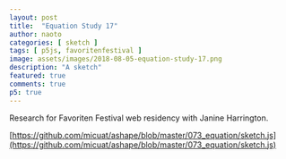 ```yaml
---
layout: post
title:  "Equation Study 17"
author: naoto
categories: [ sketch ]
tags: [ p5js, favoritenfestival ]
image: assets/images/2018-08-05-equation-study-17.png
description: "A sketch"
featured: true
comments: true
p5: true
---
```


Research for Favoriten Festival web residency with Janine Harrington.

[https://github.com/micuat/ashape/blob/master/073_equation/sketch.js](https://github.com/micuat/ashape/blob/master/073_equation/sketch.js)

<div id = "p5sketch">
  <!-- p5 instance will be created here -->
</div>

<script>
let rfont, rfontc, font;
let xs = [];
let ys = [];
let pg;

function setup () {
  createCanvas(400, 400).parent("p5sketch");
  frameRate(30);
  // pixelDensity(1);

  // font = createFont("assets/Avenir.otf", 60);

  pg = createGraphics(width, height, WEBGL);
  pg.pixelDensity(1);
}

let curveFunctionX;
let curveFunctionY;
let letterFunction;
let rotationFunction;
let pgBackgroundFunction;
let doDoubleDraw;
function draw () {
  background(0);

  // let t = millis() * 0.001;
  let t = (frameCount / 60.0);

  if (curveFunctionX == null || frameCount % (30 * 8) == 0) {
    let funcs = [
      function (i) { return Math.cos(i / 10 * Math.PI * 0.5) }
      ,
      function (i) { return Math.cos(i / 10 * Math.PI * 2.0) }
      ,
      function (i) { return Math.sin(i / 10 * Math.PI * 0.25) }
      ,
      function (i) { return 1.0 }
    ];
    curveFunctionX = random(funcs);
    curveFunctionY = random(funcs);

    funcs = [
      function (x0, y0, t) {
        // let x1 = lerp(x0-400, x0, 1 - Math.pow(1 - Math.min(t % 2.0, 1), 4.0));
        let x1 = x0;
        let y1 = lerp(y0 - 400, y0, 1 - Math.pow(1 - Math.min(t % 2.0, 1), 4.0));
        if (Math.abs(y0 - y1) < 1.5) y1 = y0;
        // let y1 = y0;
        // let x1 = x0 + random(-400,400) * (1.0 - t % 1.0);
        // let y1 = y0 + random(-400,400) * (1.0 - t % 1.0);
        line(x0, y0, x1, y0 - 3);
        // line(x0, y0, x0 + 2, y0);
      }
      // ,
      // function (x0, y0, t) {
      //   let tween = 1 - Math.pow(1 - Math.min(t % 2.0, 1), 4.0);
      //   tween = Math.max((tween * 4.0) - 3.0, 0.0);
      //   let xn = Math.floor(noise(x0 / 100, y0, 0) * 18 - 9) * 100;
      //   let yn = Math.floor(noise(y0 / 100, x0, 0) * 18 - 9) * 100;
      //   let x1 = 0 + lerp(xn, x0, tween);
      //   let y1 = 0 + lerp(yn, y0, tween);
      //   // if(Math.pow(random(1.0), 4.0) > t % 1.0)
      //   // if (Math.abs(x0 - x1) < 1) x1 = x0;
      //   // if (Math.abs(y0 - y1) < 1) y1 = y0;
      //   line(x0, y0, x1, y1 - 3);
      // }
    ];
    letterFunction = random(funcs);

    funcs = [
      function (t) { }
      ,
      function (t) { pg.rotateZ(Math.pow(Math.min(t * 2.0, 1.0), 0.25) * Math.PI * 0.5); }
      ,
      function (t) { pg.rotateY(t * Math.PI * 0.5); }
      ,
      function (t) { pg.rotateY(Math.pow(Math.min(t, 1.0), 0.5) * Math.PI); }
      ,
      function (t) { pg.rotateX(Math.pow(Math.min(t, 1.0), 0.5) * Math.PI * 0.5); }
    ];
    rotationFunction = random(funcs);

    funcs = [
      function () { pg.background(0); }
      // ,
      // function () { pg.background(0); }
      // ,
      // function () { pg.background(0); }
      // ,
      // function () {
      //   pg.noStroke();
      //   pg.fill(0, 10);
      //   pg.rect(0, 0, pg.width, pg.height);
      // }
    ];
    pgBackgroundFunction = random(funcs);

    doDoubleDraw = random(1.0) > 0.7 ? true : false;

    pg.background(0);

    for (let i = 0; i < 21; i++) {
      xs[i] = { n: 0, b: 0 };
      ys[i] = { n: 0, b: 0 };
    }
  }

  pgBackgroundFunction();

  if (t % 4 >= 1) {
    let n = 280;
    let dn = n / 10;
    for (let i = -10; i <= 10; i++) {
      let dl = n * curveFunctionX(i);
      // dl = Math.min(dl, 180);
      xs[i + 10].n = lerp(xs[i + 10].n, dl, 0.1);
      xs[i + 10].b = lerp(xs[i + 10].b, random(-200, 200), 0.1);
    }
    for (let j = -10; j <= 10; j++) {
      let dl = n * curveFunctionY(j);
      ys[j + 10].n = lerp(ys[j + 10].n, dl, 0.1);
      ys[j + 10].b = lerp(ys[j + 10].b, dl * 0, 0.1);
    }
    function drawSystem(broken) {
      for (let i = -10; i <= 10; i++) {
        let dlx0, dly1;
        let i0 = i, i1 = i;
        if (!broken || random(1) > ((t - 1.0) % 4.0) * 0.02) {
          dlx0 = xs[i0 + 10].n;
          dlx1 = xs[i1 + 10].n;
          dly0 = ys[i0 + 10].n;
          dly1 = ys[i1 + 10].n;
        }
        else {
          i1 = Math.floor(map(noise(i * 0.1, t * 2.0), 0.0, 1.0, -10.0, 11.0));
          dlx0 = xs[i0 + 10].n;
          dlx1 = xs[i1 + 10].n;
          dly0 = ys[i0 + 10].n;
          dly1 = ys[i1 + 10].n;
        }
        pg.line(-dlx0, i0 * dn, dlx1, i1 * dn);
        pg.line(i0 * dn, -dly0, i1 * dn, dly1);
      }
    }

    pg.push();
    pg.scale(0.5, 0.5, 0.5);
    pg.stroke(255);
    pg.strokeWeight(1);
    // pg.translate(pg.width / 2, pg.height / 2);
    rotationFunction((t - 1) % 4.0);

    if (doDoubleDraw)
      pg.translate(0, 0, -pg.width / 4);
    for (let i = 0; i < 2; i++) {
      pg.push();
      pg.translate(-pg.width / 4, 0);
      pg.rotateY(Math.PI * 0.25);
      drawSystem(false);
      pg.pop();

      pg.push();
      pg.translate(pg.width / 4, 0);
      pg.rotateY(Math.PI * -0.25);
      drawSystem(true);
      pg.pop();

      if (doDoubleDraw) {
        pg.translate(0, 0, pg.width / 2);
        pg.scale(1, 1, -1);
      }
      else {
        break;
      }
    }
    pg.pop();
  }

  image(pg, 0, 0)

  push();
  translate(width / 2, height / 2);
  if (t % 4 < 2) {
    push();
    translate(0, 30);
    let tweena = Math.min(1.0, map(t % 2.0, 0.0, 0.5, 0.0, 1.0));
    if (t % 4.0 > 1.0)
      tweena = Math.max(0.0, map(t % 2.0, 1.5, 2.0, 1.0, 0.0));
    fill(255, 255 * tweena);
    // strokeWeight(1);

    // textFont(font, 60);
    textSize(30);
    textAlign(CENTER, CENTER);
    text('wresting equations', 0, -40);
    text('from the event', 0, 10);
    pop();
  }
  pop();
}
</script>